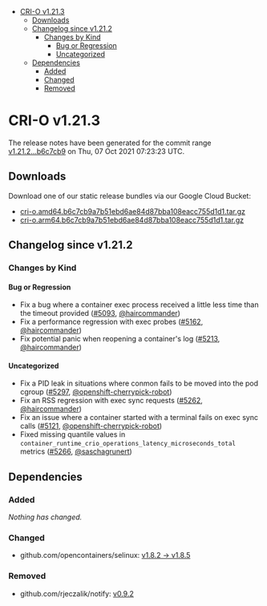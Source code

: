 - [CRI-O v1.21.3](#cri-o-v1213)
  - [Downloads](#downloads)
  - [Changelog since v1.21.2](#changelog-since-v1212)
    - [Changes by Kind](#changes-by-kind)
      - [Bug or Regression](#bug-or-regression)
      - [Uncategorized](#uncategorized)
  - [Dependencies](#dependencies)
    - [Added](#added)
    - [Changed](#changed)
    - [Removed](#removed)

# CRI-O v1.21.3

The release notes have been generated for the commit range
[v1.21.2...b6c7cb9](https://github.com/cri-o/cri-o/compare/v1.21.2...b6c7cb9a7b51ebd6ae84d87bba108eacc755d1d1) on Thu, 07 Oct 2021 07:23:23 UTC.

## Downloads

Download one of our static release bundles via our Google Cloud Bucket:

- [cri-o.amd64.b6c7cb9a7b51ebd6ae84d87bba108eacc755d1d1.tar.gz](https://storage.googleapis.com/k8s-conform-cri-o/artifacts/cri-o.amd64.b6c7cb9a7b51ebd6ae84d87bba108eacc755d1d1.tar.gz)
- [cri-o.arm64.b6c7cb9a7b51ebd6ae84d87bba108eacc755d1d1.tar.gz](https://storage.googleapis.com/k8s-conform-cri-o/artifacts/cri-o.arm64.b6c7cb9a7b51ebd6ae84d87bba108eacc755d1d1.tar.gz)

## Changelog since v1.21.2

### Changes by Kind

#### Bug or Regression
 - Fix a bug where a container exec process received a little less time than the timeout provided ([#5093](https://github.com/cri-o/cri-o/pull/5093), [@haircommander](https://github.com/haircommander))
 - Fix a performance regression with exec probes ([#5162](https://github.com/cri-o/cri-o/pull/5162), [@haircommander](https://github.com/haircommander))
 - Fix potential panic when reopening a container's log ([#5213](https://github.com/cri-o/cri-o/pull/5213), [@haircommander](https://github.com/haircommander))

#### Uncategorized
 - Fix a PID leak in situations where conmon fails to be moved into the pod cgroup ([#5297](https://github.com/cri-o/cri-o/pull/5297), [@openshift-cherrypick-robot](https://github.com/openshift-cherrypick-robot))
 - Fix an RSS regression with exec sync requests ([#5262](https://github.com/cri-o/cri-o/pull/5262), [@haircommander](https://github.com/haircommander))
 - Fix an issue where a container started with a terminal fails on exec sync calls ([#5121](https://github.com/cri-o/cri-o/pull/5121), [@openshift-cherrypick-robot](https://github.com/openshift-cherrypick-robot))
 - Fixed missing quantile values in `container_runtime_crio_operations_latency_microseconds_total` metrics ([#5266](https://github.com/cri-o/cri-o/pull/5266), [@saschagrunert](https://github.com/saschagrunert))

## Dependencies

### Added
_Nothing has changed._

### Changed
- github.com/opencontainers/selinux: [v1.8.2 → v1.8.5](https://github.com/opencontainers/selinux/compare/v1.8.2...v1.8.5)

### Removed
- github.com/rjeczalik/notify: [v0.9.2](https://github.com/rjeczalik/notify/tree/v0.9.2)
